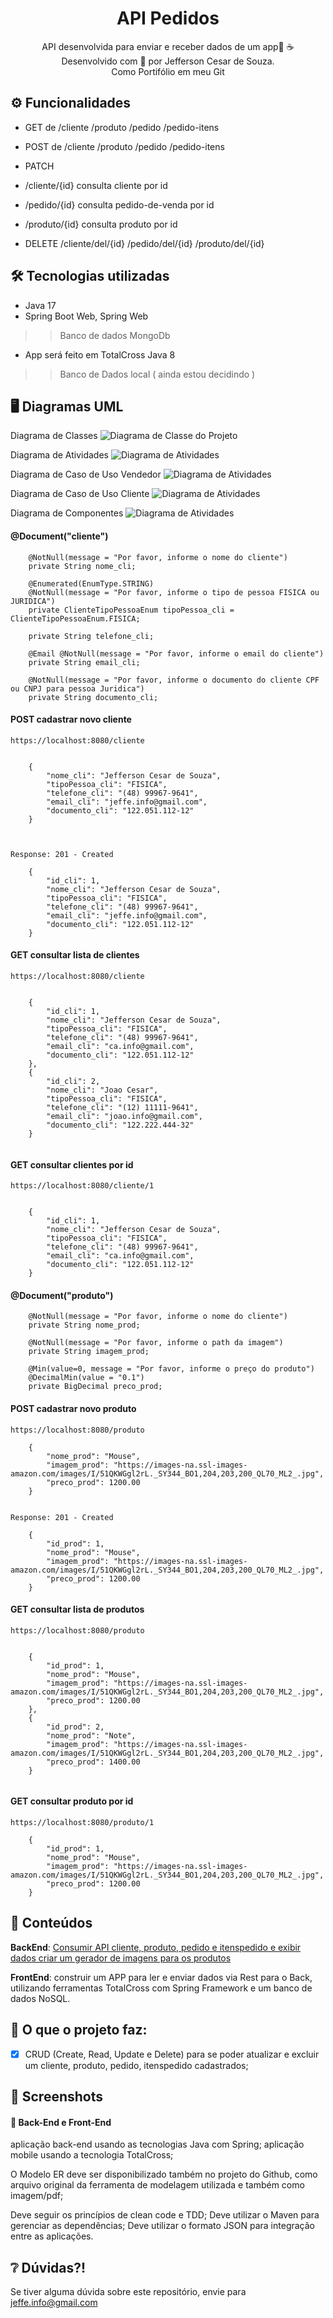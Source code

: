 <div align="center">
  <h1>API Pedidos</h1>
  <p>
	  API desenvolvida  para enviar e receber dados de um app🤿 ☕ <br>
	  Desenvolvido com 💙 por Jefferson Cesar de Souza.<br>
	  Como Portifólio em meu Git
  </p>
</div>

## ⚙️ Funcionalidades 

- GET de 	/cliente 
		/produto
		/pedido
		/pedido-itens 
	

- POST de 	/cliente 
		/produto
		/pedido
		/pedido-itens

- PATCH 
* /cliente/{id} 
		consulta cliente por id
	
* /pedido/{id}
 		consulta pedido-de-venda por id
 		
 * /produto/{id}
 		consulta produto por id
  		
 		
		
- DELETE  	/cliente/del/{id}
 		/pedido/del/{id} 
 		/produto/del/{id}



## 🛠️ Tecnologias utilizadas

- Java 17
- Spring Boot Web, Spring Web
>> Banco de dados MongoDb

- App será feito em TotalCross Java 8

>> Banco de Dados local ( ainda estou decidindo )



## 🖥️ Diagramas UML

Diagrama de Classes
![Diagrama de Classe do Projeto](DiagramaDeClasse/PedidoVendaDiagram.jpg)



Diagrama de Atividades
![Diagrama de Atividades](DiagramaDeClasse/PedidoVendaDiagramAtividades.jpg)



Diagrama de Caso de Uso Vendedor
![Diagrama de Atividades](DiagramaDeClasse/PedidoVendaDiagramCasoDeUso.jpg)



Diagrama de Caso de Uso Cliente
![Diagrama de Atividades](DiagramaDeClasse/PedidoVendaDiagramCliente.jpg)



Diagrama de Componentes
![Diagrama de Atividades](DiagramaDeClasse/PedidoVendaDiagramComponentes.jpg)



#### @Document("cliente")
````
	@NotNull(message = "Por favor, informe o nome do cliente")
	private String nome_cli;
	
	@Enumerated(EnumType.STRING)
	@NotNull(message = "Por favor, informe o tipo de pessoa FISICA ou JURIDICA")
	private ClienteTipoPessoaEnum tipoPessoa_cli = ClienteTipoPessoaEnum.FISICA;

	private String telefone_cli;
	
	@Email @NotNull(message = "Por favor, informe o email do cliente")
	private String email_cli;
	
	@NotNull(message = "Por favor, informe o documento do cliente CPF ou CNPJ para pessoa Juridica")
	private String documento_cli;

````


#### POST cadastrar novo cliente
````
https://localhost:8080/cliente


    {
        "nome_cli": "Jefferson Cesar de Souza",
        "tipoPessoa_cli": "FISICA",
        "telefone_cli": "(48) 99967-9641",
        "email_cli": "jeffe.info@gmail.com",
        "documento_cli": "122.051.112-12"
    }



Response: 201 - Created

    {
        "id_cli": 1,
        "nome_cli": "Jefferson Cesar de Souza",
        "tipoPessoa_cli": "FISICA",
        "telefone_cli": "(48) 99967-9641",
        "email_cli": "jeffe.info@gmail.com",
        "documento_cli": "122.051.112-12"
    }

````

#### GET consultar lista de clientes
````
https://localhost:8080/cliente


    {
        "id_cli": 1,
        "nome_cli": "Jefferson Cesar de Souza",
        "tipoPessoa_cli": "FISICA",
        "telefone_cli": "(48) 99967-9641",
        "email_cli": "ca.info@gmail.com",
        "documento_cli": "122.051.112-12"
    },
    {
        "id_cli": 2,
        "nome_cli": "Joao Cesar",
        "tipoPessoa_cli": "FISICA",
        "telefone_cli": "(12) 11111-9641",
        "email_cli": "joao.info@gmail.com",
        "documento_cli": "122.222.444-32"
    }
    
````

#### GET consultar clientes por id
````
https://localhost:8080/cliente/1


    {
        "id_cli": 1,
        "nome_cli": "Jefferson Cesar de Souza",
        "tipoPessoa_cli": "FISICA",
        "telefone_cli": "(48) 99967-9641",
        "email_cli": "ca.info@gmail.com",
        "documento_cli": "122.051.112-12"
    }    

````



#### @Document("produto")
````
	@NotNull(message = "Por favor, informe o nome do cliente")
	private String nome_prod;
	
	@NotNull(message = "Por favor, informe o path da imagem")
	private String imagem_prod;
	
	@Min(value=0, message = "Por favor, informe o preço do produto")
	@DecimalMin(value = "0.1")
	private BigDecimal preco_prod;

````


#### POST cadastrar novo produto
````
https://localhost:8080/produto

    {
        "nome_prod": "Mouse",
        "imagem_prod": "https://images-na.ssl-images-amazon.com/images/I/51QKWGgl2rL._SY344_BO1,204,203,200_QL70_ML2_.jpg",
        "preco_prod": 1200.00
    }


Response: 201 - Created

    {
        "id_prod": 1,
        "nome_prod": "Mouse",
        "imagem_prod": "https://images-na.ssl-images-amazon.com/images/I/51QKWGgl2rL._SY344_BO1,204,203,200_QL70_ML2_.jpg",
        "preco_prod": 1200.00
    }

````

#### GET consultar lista de produtos
````
https://localhost:8080/produto


    {
        "id_prod": 1,
        "nome_prod": "Mouse",
        "imagem_prod": "https://images-na.ssl-images-amazon.com/images/I/51QKWGgl2rL._SY344_BO1,204,203,200_QL70_ML2_.jpg",
        "preco_prod": 1200.00
    },
    {
        "id_prod": 2,
        "nome_prod": "Note",
        "imagem_prod": "https://images-na.ssl-images-amazon.com/images/I/51QKWGgl2rL._SY344_BO1,204,203,200_QL70_ML2_.jpg",
        "preco_prod": 1400.00
    }
    
````

#### GET consultar produto por id
````
https://localhost:8080/produto/1

    {
        "id_prod": 1,
        "nome_prod": "Mouse",
        "imagem_prod": "https://images-na.ssl-images-amazon.com/images/I/51QKWGgl2rL._SY344_BO1,204,203,200_QL70_ML2_.jpg",
        "preco_prod": 1200.00
    }  

````



## 📒 Conteúdos  

**BackEnd**: [Consumir API cliente, produto, pedido e itenspedido e exibir dados criar um gerador de imagens para os produtos](https://github.com/JeffeDev)

**FrontEnd**: construir um APP para ler e enviar dados via Rest para o Back, utilizando ferramentas TotalCross com Spring Framework e um banco de dados NoSQL.




## 🎯 O que o projeto faz:
  - [X] CRUD (Create, Read, Update e Delete) para se poder atualizar e excluir 
  		um cliente, produto, pedido, itenspedido cadastrados;



## 📸 Screenshots
####  📌 Back-End e Front-End 
aplicação back-end usando as tecnologias Java com Spring;
aplicação mobile usando a tecnologia TotalCross;

O Modelo ER deve ser disponibilizado também no projeto do Github, 
como arquivo original da ferramenta de modelagem utilizada e também como imagem/pdf;

Deve seguir os princípios de clean code e TDD;
Deve utilizar o Maven para gerenciar as dependências;
Deve utilizar o formato JSON para integração entre as aplicações.


## ❔ Dúvidas?!
Se tiver alguma dúvida sobre este repositório, envie para jeffe.info@gmail.com




